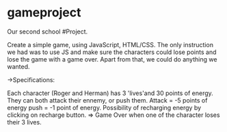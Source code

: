 # gameproject
Our second school #Project.

Create a simple game, using JavaScript, HTML/CSS.
The only instruction we had was to use JS and make sure the characters could lose points and lose the game with a game over. Apart from that, we could do anything we wanted.

->Specifications:

Each character (Roger and Herman) has 3 'lives'and 30 points of energy.
They can both attack their ennemy, or push them.
Attack = -5 points of energy
push = -1 point of energy.
Possibility of recharging energy by clicking on recharge button.
=> Game Over when one of the character loses their 3 lives.
 



